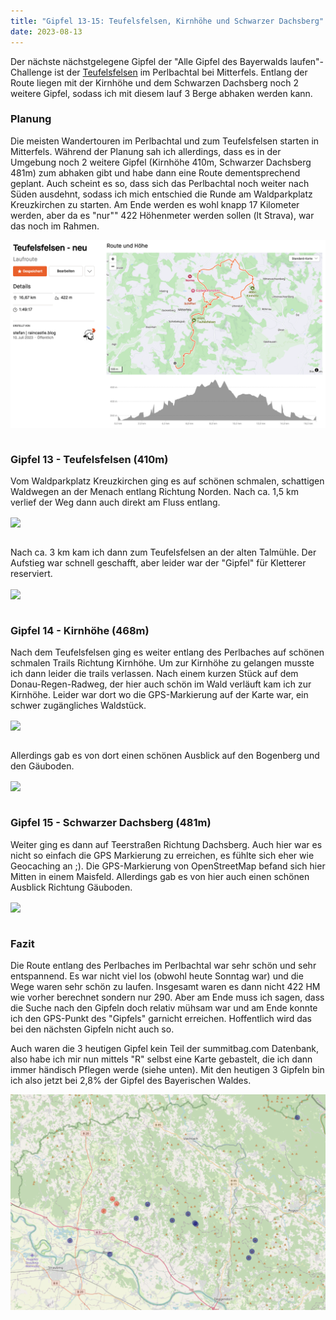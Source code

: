 ```yaml
---
title: "Gipfel 13-15: Teufelsfelsen, Kirnhöhe und Schwarzer Dachsberg"
date: 2023-08-13
---
```


Der nächste nächstgelegene Gipfel der "Alle Gipfel des Bayerwalds laufen"-Challenge ist der <a href='https://de.wikipedia.org/wiki/Teufelsfelsen_(Mitterfels)' class='external' target='_blank' rel='noopener'>Teufelsfelsen</a> im Perlbachtal bei Mitterfels. Entlang der Route liegen mit der Kirnhöhe und dem Schwarzen Dachsberg noch 2 weitere Gipfel, sodass ich mit diesem lauf 3 Berge abhaken werden kann.

### Planung

Die meisten Wandertouren im Perlbachtal und zum Teufelsfelsen starten in Mitterfels. Während der Planung sah ich allerdings, dass es in der Umgebung noch 2 weitere Gipfel (Kirnhöhe 410m, Schwarzer Dachsberg 481m) zum abhaken gibt und habe dann eine Route dementsprechend geplant. Auch scheint es so, dass sich das Perlbachtal noch weiter nach Süden ausdehnt, sodass ich mich entschied die Runde am Waldparkplatz Kreuzkirchen zu starten. Am Ende werden es wohl knapp 17 Kilometer werden, aber da es "nur"" 422 Höhenmeter werden sollen (lt Strava), war das noch im Rahmen.

[<img src='/assets/images/2023/Teufelsfelsen_Route.png' class='w-4/5' align='center'/>](/assets/images/2023/https://www.strava.com/routes/3113587191123046456)<br><br>

### Gipfel 13 - Teufelsfelsen (410m)

Vom Waldparkplatz Kreuzkirchen ging es auf schönen schmalen, schattigen Waldwegen an der Menach entlang Richtung Norden. Nach ca. 1,5 km verlief der Weg dann auch direkt am Fluss entlang.

[<img src='/assets/images/2023/Trail_Perlbachtal.jpg' class='w-3/5' align='center'/>](/assets/images/2023/Trail_Perlbachtal.jpg)<br><br>

Nach ca. 3 km kam ich dann zum Teufelsfelsen an der alten Talmühle. Der Aufstieg war schnell geschafft, aber leider war der "Gipfel" für Kletterer reserviert.

[<img src='/assets/images/2023/Teufelsfelsen.jpg' class='w-3/5' align='center'/>](/assets/images/2023/Teufelsfelsen.jpg)<br><br>

### Gipfel 14 - Kirnhöhe (468m)

Nach dem Teufelsfelsen ging es weiter entlang des Perlbaches auf schönen schmalen Trails Richtung Kirnhöhe. Um zur Kirnhöhe zu gelangen musste ich dann leider die trails verlassen. Nach einem kurzen Stück auf dem Donau-Regen-Radweg, der hier auch schön im Wald verläuft kam ich zur Kirnhöhe. Leider war dort wo die GPS-Markierung auf der Karte war, ein schwer zugängliches Waldstück.

[<img src='/assets/images/2023/Kirnhöhe.jpg' class='w-4/5' align='center'/>](/assets/images/2023/Kirnhöhe.jpg)<br><br>

Allerdings gab es von dort einen schönen Ausblick auf den Bogenberg und den Gäuboden.

[<img src='/assets/images/2023/Aussicht_Kirnhöhe.jpg' class='w-4/5' align='center'/>](/assets/images/2023/Aussicht_Kirnhöhe.jpg)<br><br>

### Gipfel 15 - Schwarzer Dachsberg (481m)

Weiter ging es dann auf Teerstraßen Richtung Dachsberg. Auch hier war es nicht so einfach die GPS Markierung zu erreichen, es fühlte sich eher wie Geocaching an ;). Die GPS-Markierung von OpenStreetMap befand sich hier Mitten in einem Maisfeld. Allerdings gab es von hier auch einen schönen Ausblick Richtung Gäuboden.

[<img src='/assets/images/2023/Aussicht_Dachsberg.jpg' class='w-4/5' align='center'/>](/assets/images/2023/Aussicht_Dachsberg.jpg)<br><br>

### Fazit

Die Route entlang des Perlbaches im Perlbachtal war sehr schön und sehr entspannend. Es war nicht viel los (obwohl heute Sonntag war) und die Wege waren sehr schön zu laufen. Insgesamt waren es dann nicht 422 HM wie vorher berechnet sondern nur 290. Aber am Ende muss ich sagen, dass die Suche nach den Gipfeln doch relativ mühsam war und am Ende konnte ich den GPS-Punkt des "Gipfels" garnicht erreichen. Hoffentlich wird das bei den nächsten Gipfeln nicht auch so.

Auch waren die 3 heutigen Gipfel kein Teil der summitbag.com Datenbank, also habe ich mir nun mittels "R" selbst eine Karte gebastelt, die ich dann immer händisch Pflegen werde (siehe unten). Mit den heutigen 3 Gipfeln bin ich also jetzt bei 2,8% der Gipfel des Bayerischen Waldes.

[<img src='/assets/images/2023/peaks_progress_230814.png' data-umami-event="peaks_map" class='w-5/5' align='center'/>](https://raincastle.blog/assets/peaks_progress.html)<br><br>

